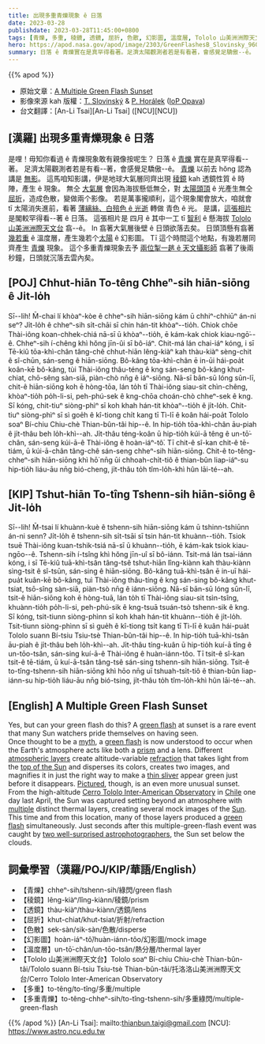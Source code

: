 ```yaml
---
title: 出現多重青爍現象 ê 日落
date: 2023-03-28
publishdate: 2023-03-28T11:45:00+0800
tags: [青爍, 多重, 稜鏡, 透鏡, 屈折, 色散, 幻影圖, 溫度層, Tololo 山美洲洲際天文台, 多重綠閃]
hero: https://apod.nasa.gov/apod/image/2303/GreenFlashesB_Slovinsky_960.jpg
summary: 日落 ê 青爍實在是真罕得看著。足濟太陽觀測者若是有看著，會感覺足驕傲--ê。
---
```


{{% apod %}}

- 原始文章：[A Multiple Green Flash Sunset](https://apod.nasa.gov/apod/ap230328.html)
- 影像來源 kah 版權：[T. Slovinský](https://slovinsky.art/en/homeen/#about) & [P. Horálek](https://www.petrhoralek.com/#about-1) ([IoP Opava](https://www.slu.cz/phys/en/))
- 台文翻譯：[An-Li Tsai][An-Li Tsai] ([NCU][NCU])

## [漢羅] 出現多重青爍現象 ê 日落
是哩！毋知你看過 ê 青爍現象敢有親像按呢生？
日落 ê [青爍][green flash 1] 實在是真罕得看--著。
足濟太陽觀測者若是有看--著，會感覺足驕傲--ê。
[青爍][green flash 2] 以前去 hŏng 認為講是 [無影][myth]。
這馬咱知影講，伊是地球大氣層同齊出現 [稜鏡][prism] kah 透鏡性質 ê 時陣，產生 ê 現象。
無仝 [大氣層][atmospheric layers] 會因為海拔懸低無仝，對 [太陽頭頂][top of the Sun] ê 光產生無仝 [屈折][refraction]，造成色散，變做兩个影像。
若是萬事攏順利，這个現象閣會放大，咱就會 tī 太陽消失進前，看著 [薄縭絲、白殕色 ê 光逝][thin sliver] 轉做 青色 ê 光。
是講，[這張相片][Pictured] 是閣較罕得看--著 ê 日落。
這張相片是 四月 ê 其中一工 tī [智利][Chile] ê 懸海拔 [Tololo 山美洲洲際天文台][Cerro Tololo Inter-American Observatory] 翕--ê。
In 翕著大氣層後壁 ê 日頭欲落去矣。
日頭頂懸有翕著 [幾若重][multiple] ê 溫度層，產生幾若个[太陽][Sun] ê 幻影圖。
Tī 這个時間這个地點，有幾若層同齊產生 [青爍][green flash 3] 現象。
這个多重青爍現象去予 [兩位掣一趒 ê 天文攝影師][two well-surprised astrophotographers] 翕著了後兩秒鐘，日頭就沉落去雲內矣。

## [POJ] Chhut-hiān To-têng Chheⁿ-sih hiān-siōng ê Ji̍t-lo̍h
Sī--lih! M̄-chai lí khòaⁿ-kòe ê chheⁿ-sih hiān-siōng kám ū chhiⁿ-chhiūⁿ án-ni seⁿ?
Ji̍t-lo̍h ê chheⁿ-sih si̍t-chāi sī chin hán-tit khòaⁿ--tio̍h.
Chiok chōe Thài-iông koan-chhek-chiá nā-sī ū khòaⁿ--tio̍h, ē kám-kak chiok kiau-ngō͘--ê.
Chheⁿ-sih í-chêng khì hŏng jīn-ûi sī bô-iáⁿ.
Chit-má lán chai-iáⁿ kóng, i sī Tē-kiû tōa-khì-chân tâng-chê chhut-hiān lêng-kiàⁿ kah thàu-kiàⁿ sèng-chit ê sî-chūn, sán-seng ê hiān-siōng.
Bô-kâng tōa-khì-chân ē in-ūi hái-poa̍t koân-kē bô-kâng, tùi Thài-iông thâu-téng ê kng sán-seng bô-kâng khut-chiat, chō-sêng sàn-siā, piàn-chò nn̄g ê iáⁿ-siōng.
Nā-sī bān-sū lóng sūn-lī, chit-ê hiān-siōng koh ē hòng-tōa, lán to̍h tī Thài-iông siau-sit chìn-chêng, khòaⁿ-tio̍h po̍h-li-si, peh-phú-sek ê kng-chōa choán-chò chheⁿ-sek ê kng.
Sī kóng, chit-tiuⁿ siòng-phìⁿ sī koh khah hán-tit khòaⁿ--tio̍h ê ji̍t-lo̍h.
Chit-tiuⁿ siòng-phìⁿ sī sì goe̍h ê kî-tiong chi̍t kang tī Tì-lī ê koân hái-poa̍t Tololo soaⁿ Bí-chiu Chiu-chè Thian-bûn-tâi hip--ê.
In hip-tio̍h tōa-khì-chân āu-piah ê ji̍t-thâu beh lo̍h-khì--ah.
Ji̍t-thâu téng-koân ū hip-tio̍h kúi-ā têng ê un-tō͘-chân, sán-seng kúi-ā-ê Thài-iông ê hoàn-iáⁿ-tô͘.
Tī chit-ê sî-kan chit-ê tē-tiám, ū kúi-ā-chân tâng-chê sán-seng chheⁿ-sih hiān-siōng.
Chit-ê to-têng-chheⁿ-sih hiān-siōng khì hō͘ nn̄g ūi chhoah-chi̍t-tiô ê thian-bûn liap-iáⁿ-su hip-tio̍h liáu-āu nn̄g bió-cheng, ji̍t-thâu to̍h tîm-lo̍h-khì hûn lāi-té--ah.




## [KIP] Tshut-hiān To-tîng Tshenn-sih hiān-siōng ê Ji̍t-lo̍h
Sī--lih! M̄-tsai lí khuànn-kuè ê tshenn-sih hiān-siōng kám ū tshinn-tshiūnn án-ni senn?
Ji̍t-lo̍h ê tshenn-sih si̍t-tsāi sī tsin hán-tit khuànn--tio̍h.
Tsiok tsuē Thài-iông kuan-tshik-tsiá nā-sī ū khuànn--tio̍h, ē kám-kak tsiok kiau-ngōo--ê.
Tshenn-sih í-tsîng khì hŏng jīn-uî sī bô-iánn.
Tsit-má lán tsai-iánn kóng, i sī Tē-kiû tuā-khì-tsân tâng-tsê tshut-hiān lîng-kiànn kah thàu-kiànn sìng-tsit ê sî-tsūn, sán-sing ê hiān-siōng.
Bô-kâng tuā-khì-tsân ē in-uī hái-pua̍t kuân-kē bô-kâng, tuì Thài-iông thâu-tíng ê kng sán-sing bô-kâng khut-tsiat, tsō-sîng sàn-siā, piàn-tsò nn̄g ê iánn-siōng.
Nā-sī bān-sū lóng sūn-lī, tsit-ê hiān-siōng koh ē hòng-tuā, lán to̍h tī Thài-iông siau-sit tsìn-tsîng, khuànn-tio̍h po̍h-li-si, peh-phú-sik ê kng-tsuā tsuán-tsò tshenn-sik ê kng.
Sī kóng, tsit-tiunn siòng-phìnn sī koh khah hán-tit khuànn--tio̍h ê ji̍t-lo̍h.
Tsit-tiunn siòng-phìnn sī sì gue̍h ê kî-tiong tsi̍t kang tī Tì-lī ê kuân hái-pua̍t Tololo suann Bí-tsiu Tsiu-tsè Thian-bûn-tâi hip--ê.
In hip-tio̍h tuā-khì-tsân āu-piah ê ji̍t-thâu beh lo̍h-khì--ah.
Ji̍t-thâu tíng-kuân ū hip-tio̍h kuí-ā tîng ê un-tōo-tsân, sán-sing kuí-ā-ê Thài-iông ê huàn-iánn-tôo.
Tī tsit-ê sî-kan tsit-ê tē-tiám, ū kuí-ā-tsân tâng-tsê sán-sing tshenn-sih hiān-siōng.
Tsit-ê to-tîng-tshenn-sih hiān-siōng khì hōo nn̄g uī tshuah-tsi̍t-tiô ê thian-bûn liap-iánn-su hip-tio̍h liáu-āu nn̄g bió-tsing, ji̍t-thâu to̍h tîm-lo̍h-khì hûn lāi-té--ah.



## [English] A Multiple Green Flash Sunset
Yes, but can your green flash do this?
A [green flash][green flash 1] at sunset is a rare event that many Sun watchers pride themselves on having seen.  
Once thought to be a [myth][myth], a [green flash][green flash 2] is now understood to occur when the Earth's atmosphere acts like both a [prism][prism] and a lens.
Different [atmospheric layers][atmospheric layers] create altitude-variable [refraction][refraction] that takes light from the [top of the Sun][top of the Sun] and disperses its colors, creates two images, and magnifies it in just the right way to make a [thin sliver][thin sliver] appear green just before it disappears.
[Pictured][Pictured], though, is an even more unusual sunset.
From the high-altitude [Cerro Tololo Inter-American Observatory][Cerro Tololo Inter-American Observatory] in [Chile][Chile] one day last April, the Sun was captured setting beyond an atmosphere with [multiple][multiple] distinct thermal layers, creating several mock images of the [Sun][Sun].  This time and from this location, many of those layers produced a [green flash][green flash 3] simultaneously.
Just seconds after this multiple-green-flash event was caught by [two well-surprised astrophotographers][two well-surprised astrophotographers], the Sun set below the clouds.


## 詞彙學習（漢羅/POJ/KIP/華語/English）
- 【青爍】chheⁿ-sih/tshenn-sih/綠閃/green flash 
- 【稜鏡】lêng-kiàⁿ/lîng-kiànn/稜鏡/prism
- 【透鏡】thàu-kiàⁿ/thàu-kiànn/透鏡/lens
- 【屈折】khut-chiat/khut-tsiat/折射/refraction
- 【色散】sek-sàn/sik-sàn/色散/disperse
- 【幻影圖】hoàn-iáⁿ-tô͘/huàn-iánn-tôo/幻影圖/mock image
- 【溫度層】un-tō͘-chân/un-tōo-tsân/熱分層/thermal layer
- 【Tololo 山美洲洲際天文台】Tololo soaⁿ Bí-chiu Chiu-chè Thian-bûn-tâi/Tololo suann Bí-tsiu Tsiu-tsè Thian-bûn-tâi/托洛洛山美洲洲際天文台/Cerro Tololo Inter-American Observatory
- 【多重】to-têng/to-tîng/多重/multiple
- 【多重青爍】to-têng-chheⁿ-sih/to-tîng-tshenn-sih/多重綠閃/multiple-green-flash


{{% /apod %}}
[An-Li Tsai]: mailto:thianbun.taigi@gmail.com
[NCU]: https://www.astro.ncu.edu.tw

[copyright]: https://apod.nasa.gov/apod/fap/lib/about_apod.html#srapply
[License]: https://creativecommons.org/licenses/by/2.0/

[green flash 1]:https://apod.nasa.gov/apod/ap200530.html
[myth]:https://aty.sdsu.edu/bibliog/fallacies.html
[green flash 2]:https://aty.sdsu.edu/index.html
[prism]:https://en.wikipedia.org/wiki/Prism_(optics)
[atmospheric layers]:https://www.nasa.gov/mission_pages/sunearth/science/atmosphere-layers2.html
[refraction]:https://en.wikipedia.org/wiki/Refraction#/media/File:Refraction_photo.png
[top of the Sun]:https://apod.nasa.gov/apod/ap211110.html
[thin sliver]:https://apod.nasa.gov/apod/ap150908.html
[Pictured]:https://slovinsky.art/en/2023/03/23/a-weird-sunset-over-the-pacific-rare-multiple-green-flashes/
[Cerro Tololo Inter-American Observatory]:https://noirlab.edu/public/programs/ctio/
[Chile]:https://en.wikipedia.org/wiki/Chile
[multiple]:https://en.wikipedia.org/wiki/Inversion_(meteorology)
[Sun]:https://solarsystem.nasa.gov/solar-system/sun/in-depth/
[green flash 3]:https://apod.nasa.gov/apod/ap211005.html
[two well-surprised astrophotographers]:https://media.istockphoto.com/id/1235390630/photo/dog-and-cat-together.jpg?s=612x612&w=0&k=20&c=Zbrpepdqrxjeoq-MraVIEmRV9QMnOukoxGf6t_JsDO0=

